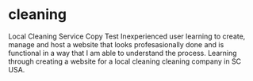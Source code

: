 # cleaning
Local Cleaning Service Copy Test
Inexperienced user learning to create, manage and host a website that looks profesasionally done and is functional in a way that I am able to understand the process. Learning through creating a website for a local cleaning cleaning company in SC USA.
